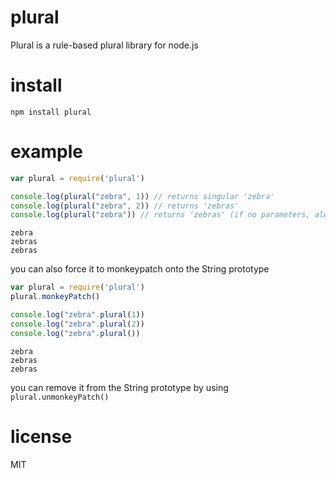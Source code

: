 # plural
Plural is a rule-based plural library for node.js

# install

```
npm install plural
```

# example

```js
var plural = require('plural')

console.log(plural("zebra", 1)) // returns singular 'zebra'
console.log(plural("zebra", 2)) // returns 'zebras'
console.log(plural("zebra")) // returns 'zebras' (if no parameters, always returns plural)
```

```
zebra
zebras
zebras
```

you can also force it to monkeypatch onto the String prototype
```js
var plural = require('plural')
plural.monkeyPatch()

console.log("zebra".plural(1))
console.log("zebra".plural(2))
console.log("zebra".plural())
```

```
zebra
zebras
zebras
```

you can remove it from the String prototype by using `plural.unmonkeyPatch()`

# license
MIT
